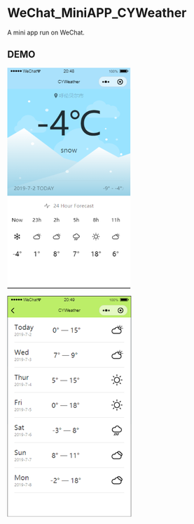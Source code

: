 # WeChat_MiniAPP_CYWeather
A mini app run on WeChat.

## DEMO
![image](https://github.com/theYuan/WeChat_MiniAPP_CYWeather/blob/master/demo/0.PNG)

![image](https://github.com/theYuan/WeChat_MiniAPP_CYWeather/blob/master/demo/1.PNG)
